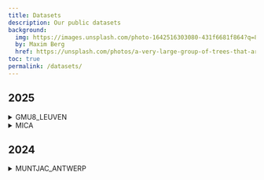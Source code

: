 ```yaml
---
title: Datasets
description: Our public datasets
background:
  img: https://images.unsplash.com/photo-1642516303080-431f6681f864?q=80&w=2480&auto=format&fit=crop&ixlib=rb-4.1.0&ixid=M3wxMjA3fDB8MHxwaG90by1wYWdlfHx8fGVufDB8fHx8fA%3D%3D
  by: Maxim Berg
  href: https://unsplash.com/photos/a-very-large-group-of-trees-that-are-very-colorful-kE8-rUKjtQU
toc: true
permalink: /datasets/
---
```


## 2025

<details markdown="1">
<summary>GMU8_LEUVEN</summary>

**Casaer J**, Boone N, Vercammen J, Devisscher S, **Pallemaerts L**, Rutten A, **Bollen M**, **Desmet P**, **Govaert S** (2025). GMU8_LEUVEN - Camera trap observations in natural habitats south of Leuven (Belgium). Camtrap DP dataset. Research Institute for Nature and Forest (INBO). <https://doi.org/10.15468/4u3wm4>

[Download](https://ipt.inbo.be/archive?r=gmu8_leuven){:.btn .btn-sm .btn-primary}
</details>

<details markdown="1">
<summary>MICA</summary>

Cartuyvels E, Adriaens T, Baert K, Baert W, Boiten G, Brosens D, **Casaer J**, D'hondt B, De Boer A, Debrabandere M, Devisscher S, Donckers D, Dupont S, Franceus W, Fritz H, Fromme L, Gethöffer F, Gouwy J, Herbots C, Huysentruyt F, Kehl L, Letheren L, Liebgott L, **Liefting Y**, Lodewijkx J, Maistrelli C, Matthies B, Meijvisch K, Moerkens D, Neukermans A, Neukermans B, Ronsijn J, Schamp K, Slootmaekers D, Tiggelman L, Van Donink S, Van der beeck D, **Govaert S**, **Desmet P** (2025). **MICA - Muskrat and coypu camera trap observations in Belgium, the Netherlands and Germany**. Camtrap DP dataset. Research Institute for Nature and Forest (INBO). <https://doi.org/10.15468/5tb6ze>

[Download](https://ipt.inbo.be/archive?r=mica-agouti){:.btn .btn-sm .btn-primary}
</details>

## 2024

<details markdown="1">
<summary>MUNTJAC_ANTWERP</summary>

D'hondt B, **Casaer J**, Vercammen J, Pallemaerts L, Adriaens T, **Desmet P**, **Govaert S** (2024). MUNTJAC_ANTWERP - Camera trap observations of Chinese muntjac in forested areas near Antwerp (Belgium). Camtrap DP dataset. Research Institute for Nature and Forest (INBO). <https://doi.org/10.15468/gn87d6>

[Download](https://ipt.inbo.be/archive.do?r=muntjac_antwerp){:.btn .btn-sm .btn-primary}
</details>
